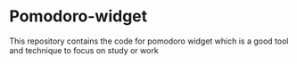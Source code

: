 # Pomodoro-widget
This repository contains the code for pomodoro widget which is a good tool and technique to focus on study or work
